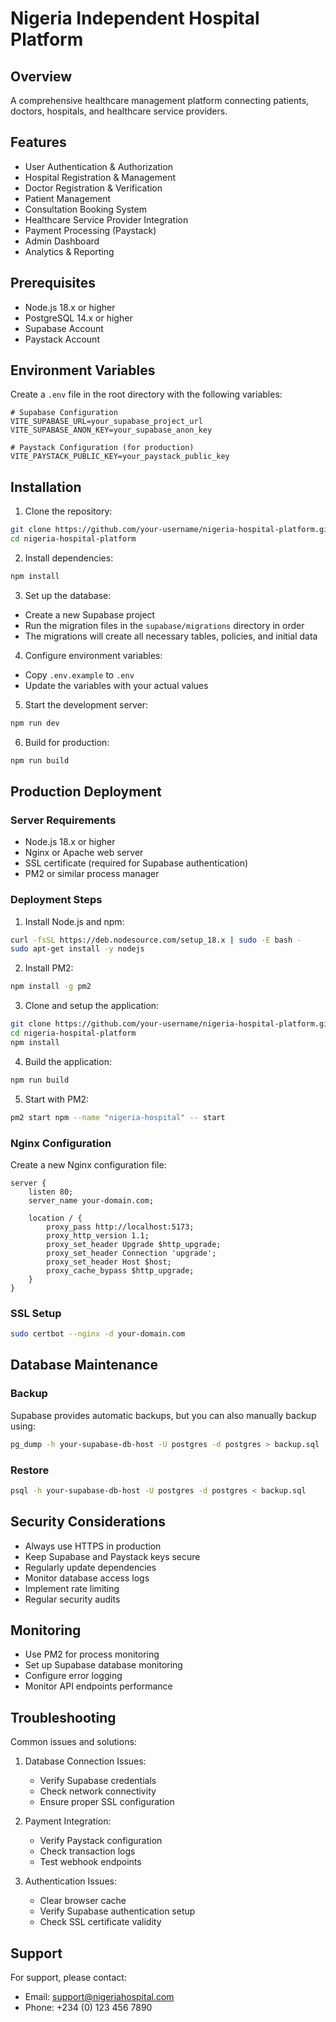 # Nigeria Independent Hospital Platform

## Overview
A comprehensive healthcare management platform connecting patients, doctors, hospitals, and healthcare service providers.

## Features
- User Authentication & Authorization
- Hospital Registration & Management
- Doctor Registration & Verification
- Patient Management
- Consultation Booking System
- Healthcare Service Provider Integration
- Payment Processing (Paystack)
- Admin Dashboard
- Analytics & Reporting

## Prerequisites
- Node.js 18.x or higher
- PostgreSQL 14.x or higher
- Supabase Account
- Paystack Account

## Environment Variables
Create a `.env` file in the root directory with the following variables:

```env
# Supabase Configuration
VITE_SUPABASE_URL=your_supabase_project_url
VITE_SUPABASE_ANON_KEY=your_supabase_anon_key

# Paystack Configuration (for production)
VITE_PAYSTACK_PUBLIC_KEY=your_paystack_public_key
```

## Installation

1. Clone the repository:
```bash
git clone https://github.com/your-username/nigeria-hospital-platform.git
cd nigeria-hospital-platform
```

2. Install dependencies:
```bash
npm install
```

3. Set up the database:
- Create a new Supabase project
- Run the migration files in the `supabase/migrations` directory in order
- The migrations will create all necessary tables, policies, and initial data

4. Configure environment variables:
- Copy `.env.example` to `.env`
- Update the variables with your actual values

5. Start the development server:
```bash
npm run dev
```

6. Build for production:
```bash
npm run build
```

## Production Deployment

### Server Requirements
- Node.js 18.x or higher
- Nginx or Apache web server
- SSL certificate (required for Supabase authentication)
- PM2 or similar process manager

### Deployment Steps

1. Install Node.js and npm:
```bash
curl -fsSL https://deb.nodesource.com/setup_18.x | sudo -E bash -
sudo apt-get install -y nodejs
```

2. Install PM2:
```bash
npm install -g pm2
```

3. Clone and setup the application:
```bash
git clone https://github.com/your-username/nigeria-hospital-platform.git
cd nigeria-hospital-platform
npm install
```

4. Build the application:
```bash
npm run build
```

5. Start with PM2:
```bash
pm2 start npm --name "nigeria-hospital" -- start
```

### Nginx Configuration
Create a new Nginx configuration file:

```nginx
server {
    listen 80;
    server_name your-domain.com;

    location / {
        proxy_pass http://localhost:5173;
        proxy_http_version 1.1;
        proxy_set_header Upgrade $http_upgrade;
        proxy_set_header Connection 'upgrade';
        proxy_set_header Host $host;
        proxy_cache_bypass $http_upgrade;
    }
}
```

### SSL Setup
```bash
sudo certbot --nginx -d your-domain.com
```

## Database Maintenance

### Backup
Supabase provides automatic backups, but you can also manually backup using:

```bash
pg_dump -h your-supabase-db-host -U postgres -d postgres > backup.sql
```

### Restore
```bash
psql -h your-supabase-db-host -U postgres -d postgres < backup.sql
```

## Security Considerations
- Always use HTTPS in production
- Keep Supabase and Paystack keys secure
- Regularly update dependencies
- Monitor database access logs
- Implement rate limiting
- Regular security audits

## Monitoring
- Use PM2 for process monitoring
- Set up Supabase database monitoring
- Configure error logging
- Monitor API endpoints performance

## Troubleshooting
Common issues and solutions:

1. Database Connection Issues:
   - Verify Supabase credentials
   - Check network connectivity
   - Ensure proper SSL configuration

2. Payment Integration:
   - Verify Paystack configuration
   - Check transaction logs
   - Test webhook endpoints

3. Authentication Issues:
   - Clear browser cache
   - Verify Supabase authentication setup
   - Check SSL certificate validity

## Support
For support, please contact:
- Email: support@nigeriahospital.com
- Phone: +234 (0) 123 456 7890